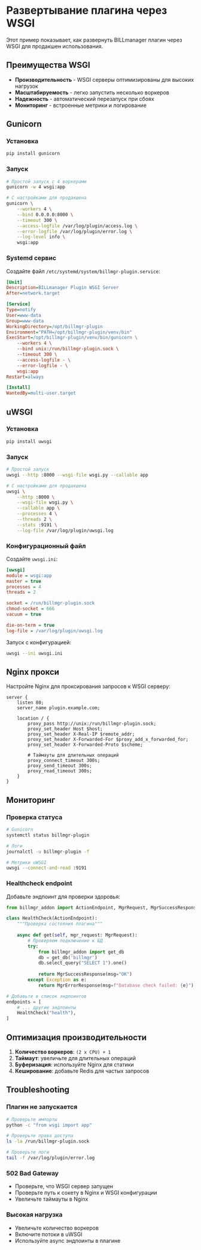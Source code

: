 # Развертывание плагина через WSGI

Этот пример показывает, как развернуть BILLmanager плагин через WSGI для продакшен использования.

## Преимущества WSGI

- **Производительность** - WSGI серверы оптимизированы для высоких нагрузок
- **Масштабируемость** - легко запустить несколько воркеров
- **Надежность** - автоматический перезапуск при сбоях
- **Мониторинг** - встроенные метрики и логирование

## Gunicorn

### Установка

```bash
pip install gunicorn
```

### Запуск

```bash
# Простой запуск с 4 воркерами
gunicorn -w 4 wsgi:app

# С настройками для продакшена
gunicorn \
    --workers 4 \
    --bind 0.0.0.0:8000 \
    --timeout 300 \
    --access-logfile /var/log/plugin/access.log \
    --error-logfile /var/log/plugin/error.log \
    --log-level info \
    wsgi:app
```

### Systemd сервис

Создайте файл `/etc/systemd/system/billmgr-plugin.service`:

```ini
[Unit]
Description=BILLmanager Plugin WSGI Server
After=network.target

[Service]
Type=notify
User=www-data
Group=www-data
WorkingDirectory=/opt/billmgr-plugin
Environment="PATH=/opt/billmgr-plugin/venv/bin"
ExecStart=/opt/billmgr-plugin/venv/bin/gunicorn \
    --workers 4 \
    --bind unix:/run/billmgr-plugin.sock \
    --timeout 300 \
    --access-logfile - \
    --error-logfile - \
    wsgi:app
Restart=always

[Install]
WantedBy=multi-user.target
```

## uWSGI

### Установка

```bash
pip install uwsgi
```

### Запуск

```bash
# Простой запуск
uwsgi --http :8000 --wsgi-file wsgi.py --callable app

# С настройками для продакшена
uwsgi \
    --http :8000 \
    --wsgi-file wsgi.py \
    --callable app \
    --processes 4 \
    --threads 2 \
    --stats :9191 \
    --log-file /var/log/plugin/uwsgi.log
```

### Конфигурационный файл

Создайте `uwsgi.ini`:

```ini
[uwsgi]
module = wsgi:app
master = true
processes = 4
threads = 2

socket = /run/billmgr-plugin.sock
chmod-socket = 666
vacuum = true

die-on-term = true
log-file = /var/log/plugin/uwsgi.log
```

Запуск с конфигурацией:

```bash
uwsgi --ini uwsgi.ini
```

## Nginx прокси

Настройте Nginx для проксирования запросов к WSGI серверу:

```nginx
server {
    listen 80;
    server_name plugin.example.com;

    location / {
        proxy_pass http://unix:/run/billmgr-plugin.sock;
        proxy_set_header Host $host;
        proxy_set_header X-Real-IP $remote_addr;
        proxy_set_header X-Forwarded-For $proxy_add_x_forwarded_for;
        proxy_set_header X-Forwarded-Proto $scheme;
        
        # Таймауты для длительных операций
        proxy_connect_timeout 300s;
        proxy_send_timeout 300s;
        proxy_read_timeout 300s;
    }
}
```

## Мониторинг

### Проверка статуса

```bash
# Gunicorn
systemctl status billmgr-plugin

# Логи
journalctl -u billmgr-plugin -f

# Метрики uWSGI
uwsgi --connect-and-read :9191
```

### Healthcheck endpoint

Добавьте эндпоинт для проверки здоровья:

```python
from billmgr_addon import ActionEndpoint, MgrRequest, MgrSuccessResponse

class HealthCheck(ActionEndpoint):
    """Проверка состояния плагина"""
    
    async def get(self, mgr_request: MgrRequest):
        # Проверяем подключение к БД
        try:
            from billmgr_addon import get_db
            db = get_db('billmgr')
            db.select_query("SELECT 1").one()
            
            return MgrSuccessResponse(msg="OK")
        except Exception as e:
            return MgrErrorResponse(msg=f"Database check failed: {e}")

# Добавьте в список эндпоинтов
endpoints = [
    # ... другие эндпоинты
    HealthCheck("health"),
]
```

## Оптимизация производительности

1. **Количество воркеров**: `(2 x CPU) + 1`
2. **Таймаут**: увеличьте для длительных операций
3. **Буферизация**: используйте Nginx для статики
4. **Кеширование**: добавьте Redis для частых запросов

## Troubleshooting

### Плагин не запускается

```bash
# Проверьте импорты
python -c "from wsgi import app"

# Проверьте права доступа
ls -la /run/billmgr-plugin.sock

# Проверьте логи
tail -f /var/log/plugin/error.log
```

### 502 Bad Gateway

- Проверьте, что WSGI сервер запущен
- Проверьте путь к сокету в Nginx и WSGI конфигурации
- Увеличьте таймауты в Nginx

### Высокая нагрузка

- Увеличьте количество воркеров
- Включите потоки в uWSGI
- Используйте async эндпоинты в плагине 